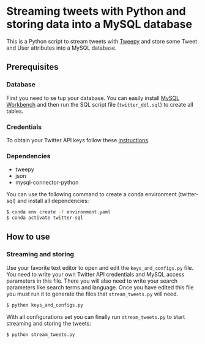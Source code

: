 # Streaming tweets with Python and storing data into a MySQL database

This is a Python script to stream tweets with [Tweepy](https://tweepy.readthedocs.io/en/latest/) and store some Tweet and User attributes into a MySQL database.

## Prerequisites
### Database

First you need to se tup your database. You can easily install [MySQL Workbench](https://dev.mysql.com/downloads/workbench/) and then run the SQL script file (```twitter_ddl.sql```) to create all tables.

### Credentials

To obtain your Twitter API keys follow these [instructions](https://developer.twitter.com/en/docs/basics/apps/overview).

### Dependencies
 - tweepy
 - json
 - mysql-connector-python
 
 You can use the following command to create a conda environment (twitter-sql) and install all dependencies:
 ```bash
 $ conda env create -f environment.yaml
 $ conda activate twitter-sql
 ```
 
 ## How to use
 ### Streaming and storing
Use your favorite text editor to open and edit the ```keys_and_configs.py``` file. You need to write your own Twitter API credentials and MySQL access parameters in this file. There you will also need to write your search parameters like search terms and language.
Once you have edited this file you must run it to generate the files that ```stream_tweets.py``` will need.
```bash
$ python keys_and_configs.py
```

With all configurations set you can finally run ```stream_tweets.py``` to start streaming and storing the tweets:
```bash
$ python stream_tweets.py
```
